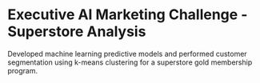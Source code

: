 # Executive AI Marketing Challenge - Superstore Analysis
Developed machine learning predictive models and performed customer segmentation using k-means clustering for a superstore gold membership program.
